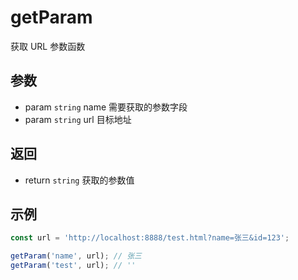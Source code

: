 # getParam

获取 URL 参数函数

## 参数

- param `string` name 需要获取的参数字段
- param `string` url 目标地址

## 返回

- return `string` 获取的参数值

## 示例

```js
const url = 'http://localhost:8888/test.html?name=张三&id=123';

getParam('name', url); // 张三
getParam('test', url); // ''
```
